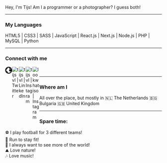 Hey, I'm Tijs! Am I a programmer or a photographer? I guess both!

---

### My Languages
HTML5 | 
CSS3 | 
SASS | 
JavaScript | 
React.js | 
Next.js | 
Node.js | 
PHP | 
MySQL | 
Python
<br />

---


### Connect with me
[<img align="left" alt="tijsvl.net" width="22px" src="https://raw.githubusercontent.com/iconic/open-iconic/master/svg/globe.svg" />][website]
[<img align="left" alt="tijsvl | Twitter" width="22px" src="https://cdn.jsdelivr.net/npm/simple-icons@v3/icons/twitter.svg" />][twitter]
[<img align="left" alt="tijsvl | LinkedIn" width="22px" src="https://cdn.jsdelivr.net/npm/simple-icons@v3/icons/linkedin.svg" />][linkedin]
[<img align="left" alt="tijsvl | Instagram" width="22px" src="https://cdn.jsdelivr.net/npm/simple-icons@v3/icons/instagram.svg" />][instagramtijsvl]
[<img align="left" alt="lookwhatiso | Instagram" width="22px" src="https://cdn.jsdelivr.net/npm/simple-icons@v3/icons/instagram.svg" />][instagramlookwhatiso]

<br />

---

### Where am I
All over the place, but mostly in
🇳🇱 The Netherlands
🇧🇬 Bulgaria
🇬🇧 United Kingdom
<br />

---

### Spare time:
⚽ I play football for 3 different teams!<br />
🏃 Run to stay fit!<br />
🧳 I always want to see more of the world!<br />
⛰️ Love nature!<br />
🎶 Love music!


[website]: https://tijsvl.net
[twitter]: https://twitter.com/tijsvl
[instagramtijsvl]: https://instagram.com/tijsvl
[instagramlookwhatiso]: https://instagram.com/lookwhatiso
[linkedin]: https://linkedin.com/in/tijsvl
